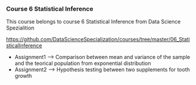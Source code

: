 ### Course 6 Statistical Inference

This course belongs to course 6 Statistical Inference from Data Science Spezialition

https://github.com/DataScienceSpecialization/courses/tree/master/06_StatisticalInference

  * Assignment1 --> Comparison between mean and variance of the sample and the teorical population from exponential distribution
  * Assignment2 --> Hypothesis testing between two supplements for tooth growth
